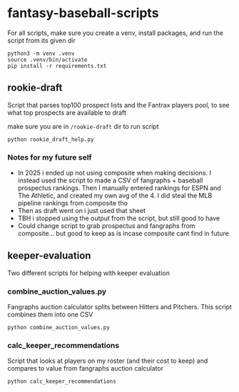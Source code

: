 # fantasy-baseball-scripts

For all scripts, make sure you create a venv, install packages, and run the script from its given dir

```
python3 -m venv .venv
source .venv/bin/activate
pip install -r requirements.txt
```

## rookie-draft

Script that parses top100 prospect lists and the Fantrax players pool, to see what top prospects are available to draft

make sure you are in `/rookie-draft` dir to run script

```
python rookie_draft_help.py
```

### Notes for my future self

- In 2025 i ended up not using composite when making decisions. I instead used the script to made a CSV of fangraphs + baseball prospectus rankings. Then I manually entered rankings for ESPN and The Athletic, and created my own avg of the 4. I did steal the MLB pipeline rankings from composite tho
- Then as draft went on i just used that sheet
- TBH i stopped using the output from the script, but still good to have
- Could change script to grab prospectus and fangraphs from composite... but good to keep as is incase composite cant find in future

## keeper-evaluation

Two different scripts for helping with keeper evaluation

### combine_auction_values.py

Fangraphs auction calculator splits between Hitters and Pitchers. This script combines them into one CSV

```
python combine_auction_values.py
```

### calc_keeper_recommendations

Script that looks at players on my roster (and their cost to keep) and compares to value from fangraphs auction calculator

```
python calc_keeper_recommendations
```
